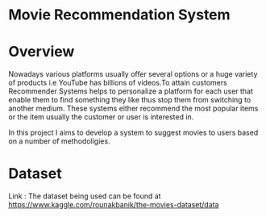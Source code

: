 # Movie Recommendation System

# Overview
Nowadays various platforms usually offer several options or a huge variety of products i.e YouTube has billions of videos.To attain customers Recommender Systems helps to personalize a platform for each user that enable them to find something they like thus stop them from switching to another medium.
These systems either recommend the most popular items or the item usually the customer or user is interested in.

In this project I aims to develop a system to suggest movies to users based on a number of methodoligies.

# Dataset

Link : The dataset being used can be found at https://www.kaggle.com/rounakbanik/the-movies-dataset/data
